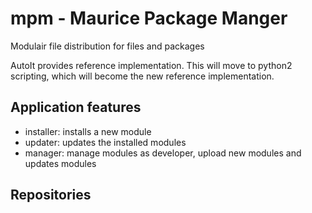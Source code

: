 # mpm - Maurice Package Manger

Modulair file distribution for files and packages

AutoIt provides reference implementation. This will move to python2 scripting,
which will become the new reference implementation.

## Application features

  * installer: installs a new module
  * updater:   updates the installed modules
  * manager:   manage modules as developer, upload new modules and updates modules

## Repositories
